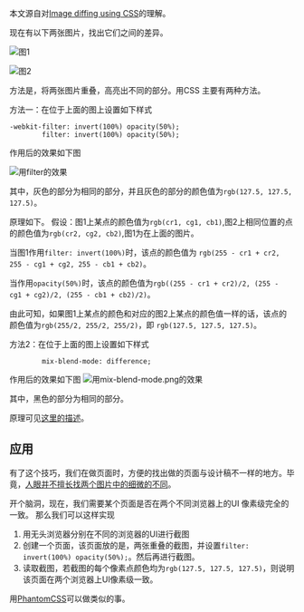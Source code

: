本文源自对[Image diffing using CSS](http://franklinta.com/2014/11/30/image-diffing-using-css/)的理解。

现在有以下两张图片，找出它们之间的差异。

![图1](http://upload-images.jianshu.io/upload_images/16777-58f2be6e3949a6f7.png?imageMogr2/auto-orient/strip%7CimageView2/2/w/1240)

![图2](http://upload-images.jianshu.io/upload_images/16777-205fe779d8f9bf93.png?imageMogr2/auto-orient/strip%7CimageView2/2/w/1240)

方法是，将两张图片重叠，高亮出不同的部分。用CSS 主要有两种方法。

方法一：在位于上面的图上设置如下样式
```
-webkit-filter: invert(100%) opacity(50%);
		filter: invert(100%) opacity(50%);
```
作用后的效果如下图

![用filter的效果](http://upload-images.jianshu.io/upload_images/16777-b41532c67821557d.png?imageMogr2/auto-orient/strip%7CimageView2/2/w/1240)

其中，灰色的部分为相同的部分，并且灰色的部分的颜色值为`rgb(127.5, 127.5, 127.5)`。

原理如下。
假设：图1上某点的颜色值为`rgb(cr1, cg1, cb1)`,图2上相同位置的点的颜色值为`rgb(cr2, cg2, cb2)`,图1为在上面的图片。

当图1作用`filter: invert(100%)`时，该点的颜色值为 `rgb(255 - cr1 + cr2, 255 - cg1 + cg2, 255 - cb1 + cb2)`。

当作用`opacity(50%)`时，该点的颜色值为`rgb((255 - cr1 + cr2)/2, (255 - cg1 + cg2)/2, (255 - cb1 + cb2)/2)`。 

由此可知，如果图1上某点的颜色和对应的图2上某点的颜色值一样的话，该点的颜色值为`rgb(255/2, 255/2, 255/2)`，即 `rgb(127.5, 127.5, 127.5)`。

方法2：在位于上面的图上设置如下样式
```
		mix-blend-mode: difference;
```
作用后的效果如下图
![用mix-blend-mode.png的效果](http://upload-images.jianshu.io/upload_images/16777-cefa79bd199f6592.png?imageMogr2/auto-orient/strip%7CimageView2/2/w/1240)

其中，黑色的部分为相同的部分。

原理可见[这里的描述](https://drafts.fxtf.org/compositing-1/#blendingdifference)。

## 应用
有了这个技巧，我们在做页面时，方便的找出做的页面与设计稿不一样的地方。毕竟，[人眼并不擅长找两个图片中的细微的不同](https://en.wikipedia.org/wiki/Change_blindness)。

开个脑洞，现在，我们需要某个页面是否在两个不同浏览器上的UI 像素级完全的一致。
那么我们可以这样实现
1. 用无头浏览器分别在不同的浏览器的UI进行截图
1. 创建一个页面，该页面放的是，两张重叠的截图，并设置`filter: invert(100%) opacity(50%);`。然后再进行截图。
1. 读取截图，若截图的每个像素点颜色均为`rgb(127.5, 127.5, 127.5)`，则说明该页面在两个浏览器上UI像素级一致。

用[PhantomCSS](https://github.com/Huddle/PhantomCSS)可以做类似的事。
